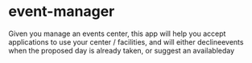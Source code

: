 # event-manager
Given​ ​you​ ​manage​ ​an​ ​events​ ​center,​ ​this​ ​app​ ​will​ ​help​ ​you​ ​accept​ ​applications​ ​to​ ​use​ ​your​ ​center /​ ​facilities,​ ​and​ ​will​ ​either​ ​decline​ ​events​ ​when​ ​the​ ​proposed​ ​day​ ​is​ ​already​ ​taken,​ ​or​ ​suggest​ ​an available​ ​day
